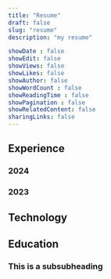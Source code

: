 ```yaml
---
title: "Resume"
draft: false
slug: "resume"
description: "my resume"

showDate : false
showEdit: false
showViews: false
showLikes: false
showAuthor: false
showWordCount : false
showReadingTime : false
showPagination : false
showRelatedContent: false
sharingLinks: false
---
```


## Experience
### 2024
### 2023
## Technology
## Education
### This is a subsubheading
